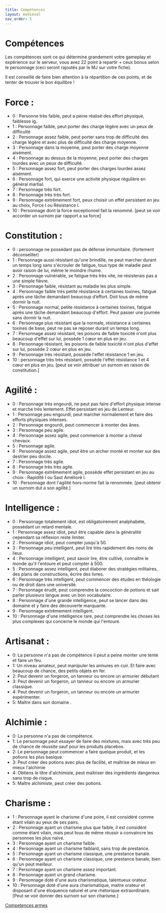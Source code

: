 ```yaml
---
title: Compétences
layout: medieval
nav_order: 5
---
```


# Compétences
Les compétences sont ce qui détermine grandement votre gameplay et expérience sur le serveur, vous avez 22 point à repartir + ceux bonus selon le personnage (ceci seront rajoutés par le MJ sur votre fiche).

Il est conseillé de faire bien attention à la répartition de ces points, et de tenter de trouver le bon équilibre !

# Force :

- 0 : Personne très faible, peut a peine réalisé des effort physique, faiblesse ig.
- 1 : Personnage faible, peut porter des charge légère avec un peux de difficulté
- 2 : Personnage assez faible, peut porter sans trop de difficulté des charge légère et avec plus de difficulté des charge moyenne.
- 3 : Personnage dans la moyenne, peut porter des charge moyenne aisément.
- 4 : Personnage au dessus de la moyenne, peut porter des charges lourdes avec un peux de difficulté.
- 5 : Personnage assez fort, peut porter des charges lourdes assez aisément.
- 6 : Personnage fort, qui exerce une activité physique régulière en général martial.
- 7 : Personnage très fort.
- 8 : Personnage très très fort.
- 9 : Personnage extrêmement fort, peux choisir un effet persistant en jeu au choix, Force I ou Résistance I. 
- 10 : Personnage dont la force exceptionnel fait la renommé. [peut se voir accorder un surnom par rapport a sa force]

# Constitution :
- 0 : personnage ne possédant pas de défense immunitaire. (fortement déconseiller)
- 1 : Personnage aussi résistant qu'une brindille, ne peut marcher durant un temps long sans s'écrouler de fatigue, tous type de maladie peut avoir raison de lui, même le moindre rhume.
- 2 : Personnage vulnérable, se fatigue très très vite, ne résisterais pas a une simple fièvre.
- 3 : Personnage faible, résistant au maladie les plus simple.
- 4 : Personnage faible très petite résistance à certaines toxines, fatigué après une tâche demandant beaucoup d’effort. Doit tous de même dormir la nuit.
- 5 : Personnage normal, petite résistance à certaines toxines, fatigué après une tâche demandant beaucoup d'effort. Peut passer une journée sans dormir la nuit.
- 6 : Personnage plus résistant que la normale, résistance a certaines toxines de base, peut ne pas se reposer durant un temps long.
- 7 : Personnage assez résistant, les poisons de faible toxicité n'ont plus beaucoup d'effet sur lui, possède 1 cœur en plus en jeu.
- 8 : Personnage résistant, les poisons de faible toxicité n'ont plus d'effet sur lui, possède 2 cœur en plus en jeu.
- 9 : Personnage très résistant, possède l'effet résistance 1 en jeu.
- 10 : personnage très très résistant, possède l'effet résistance 1 et 4 cœur en plus en jeu. [peut se voir attribuer un surnom en raison de constitution.]

# Agilité :
- 0 : Personnage très engourdi, ne peut pas faire d'effort physique intense et marche très lentement. Effet persistant en jeu de Lenteur.
- 1 : Personnage peu engourdi, peut marcher normalement et faire des efforts physiques intenses.
- 2 : Personnage engourdi, peut commencer à monter des ânes.
- 3 : Personnage peu agile.
- 4 : Personnage assez agile, peut commencer à monter a cheval chevaux.
- 5 : Personnage agile.
- 6 : Personnage assez agile, peut être un archer monté et monter sur des destrier peu docile.
- 7 : Personnage très agile.
- 8 : Personnage très très agile.
- 9 : Personnage extrêmement agile, possède effet persistant en jeu au choix : Rapidité I ou Saut Amélioré I.
- 10 : Personnage dont l'agilité hors-norme fait la renommée. [peut obtenir un surnom dut a son agilité.]

# Intelligence :
- 0 : Personnage totalement idiot, est obligatoirement analphabète, possédant un retard mentale.
- 1 : Personnage  assez idiot, peut être capable dans la généralité cependant sa réflexion reste limiter.
- 2 : Personnage idiot, peut compter jusqu'à 50.
- 3 : Personnage peu intelligent, peut lire très rapidement des noms de lieux.
- 4 : Personnage intelligent, peut savoir lire, être cultivé, connaître le monde qu'il l'entoure et peut compter à 500.
- 5 : Personnage assez intelligent, peut élaborer des stratégies militaires, des plans de constructions, écrire des livres.
- 6 : Personnage très intelligent, peut commencer des études en théologie ou de droit dans une université.
- 7 : Personnage érudit, peut comprendre la concoction de potions et sait parler plusieurs langue avec un bon vocabulaire.
- 8 : Personnage d'une grande intelligence, peut se lancer dans des domaine et y faire des découverte marquante.
- 9 : Personnage extrêmement intelligent.
- 10 : Personnage d'une intelligence rare, peut comprendre les choses les plus complexes qui concerne le monde qui l'entoure.

# Artisanat :
- 0: La personne n'a pas de compétence il peut a peine monter une tente et faire un feu.
- 1: Un niveau amateur, peut manipuler les armures en cuir. Et faire avec beaucoup de chance, des petits objets en fer.
- 2: Peut devenir un forgeron, un tanneur ou encore un armurier débutant
- 3: Peut devenir un forgeron, un tanneur ou encore un armurier classique.
- 4: Peut devenir un forgeron, un tanneur ou encore un armurier expérimenter.
- 5: Maître dans son domaine .

# Alchimie :
- 0: La personne n'a pas de compétence.
- 1:  Le personnage peut essayer de faire des mixtures, mais avec très peu de chance de réussite sauf pour les produits placebos.
- 2: Le personnage peut commencer a faire quelque produit, et les potions les plus basique.
- 3: Peut créer des potions avec plus de facilité, et maîtrise de mieux en mieux l'alchimie
- 4: Obtiens le titre d'alchimiste, peut maîtriser des ingrédients dangereux sans trop de risque.
- 5: Maître alchimiste, peut créer des potions.

# Charisme :
- 1 : Personnage ayant le charisme d'une poire, il est considéré comme étant vilain au yeux de ses pairs.
- 2 : Personnage ayant un charisme plus que faible, il est considéré comme étant vilain, mais peut tous de même réussir a convaincre les personnes les plus naïve.
- 3 : Personnage ayant un charisme faible.
- 4 : Personnage ayant un charisme faiblard, sans trop de prestance.
- 5 : Personnage ayant un charisme classique, une prestance banale.
- 6 : Personnage ayant un charisme classique, une prestance banale, bien qu'un peut meilleur.
- 7 : Personnage ayant un charisme assez important.
- 8 : Personnage ayant un grand charisme.
- 9 : Personnage doté d'une aura charismatique, talentueux orateur.
- 10 : Personnage doté d'une aura charismatique, maitre orateur et disposant d'une éloquence naturel et une rhétorique extraordinaire. [Peut se voir donner des surnom sur son charisme.]

[Competences armes](competences_armes.html)